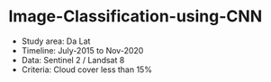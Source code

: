 # Image-Classification-using-CNN

- Study area: Da Lat
- Timeline: July-2015 to Nov-2020
- Data: Sentinel 2 / Landsat 8
- Criteria: Cloud cover less than 15%
